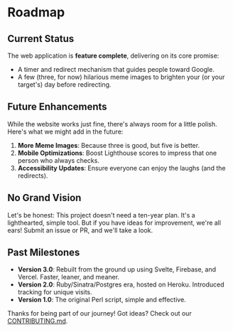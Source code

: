 <!--
SPDX-FileCopyrightText: 2022 - 2024 Ali Sajid Imami

SPDX-License-Identifier: MIT
-->

# Roadmap

## Current Status

The web application is **feature complete**, delivering on its core promise:

- A timer and redirect mechanism that guides people toward Google.
- A few (three, for now) hilarious meme images to brighten your (or your target's) day before redirecting.

## Future Enhancements

While the website works just fine, there's always room for a little polish. Here's what we might add in the future:

1. **More Meme Images**: Because three is good, but five is better.
2. **Mobile Optimizations**: Boost Lighthouse scores to impress that one person who always checks.
3. **Accessibility Updates**: Ensure everyone can enjoy the laughs (and the redirects).

## No Grand Vision

Let's be honest: This project doesn't need a ten-year plan. It's a lighthearted, simple tool. But if you have ideas for improvement, we're all ears! Submit an issue or PR, and we'll take a look.

## Past Milestones

- **Version 3.0**: Rebuilt from the ground up using Svelte, Firebase, and Vercel. Faster, leaner, and meaner.
- **Version 2.0**: Ruby/Sinatra/Postgres era, hosted on Heroku. Introduced tracking for unique visits.
- **Version 1.0**: The original Perl script, simple and effective.

Thanks for being part of our journey! Got ideas? Check out our [CONTRIBUTING.md](./CONTRIBUTING.md).
